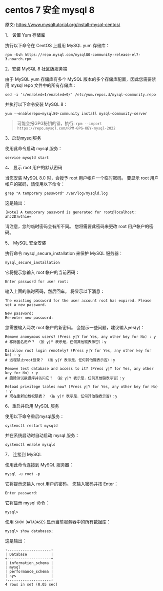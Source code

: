 # centos 7 安全 mysql 8

原文: <https://www.mysqltutorial.org/install-mysql-centos/>

1、 设置 Yum 存储库

执行以下命令在 CentOS 上启用 MySQL yum 存储库：

```shell
rpm -Uvh https://repo.mysql.com/mysql80-community-release-el7-3.noarch.rpm
```

2、安装 MySQL 8 社区版服务端

由于 MySQL yum 存储库有多个 MySQL 版本的多个存储库配置，因此您需要禁用 mysql repo 文件中的所有存储库：

```shell
sed -i 's/enabled=1/enabled=0/' /etc/yum.repos.d/mysql-community.repo
```

并执行以下命令安装 MySQL 8：

```shell
yum --enablerepo=mysql80-community install mysql-community-server
```

> 可能会报GPG秘钥的错，执行: `rpm --import https://repo.mysql.com/RPM-GPG-KEY-mysql-2022`

3、启动mysql服务

使用此命令启动 mysql 服务：

```shell
service mysqld start
```

4、 显示 root 用户的默认密码

当您安装 MySQL 8.0 时，会授予 root 用户帐户一个临时密码。 要显示 root 用户帐户的密码，请使用以下命令：

```shell
grep "A temporary password" /var/log/mysqld.log
```

这是输出：

```shell
[Note] A temporary password is generated for root@localhost: ahJ2D)wthie=
```

请注意，您的临时密码会有所不同。 您将需要此密码来更改 root 用户帐户的密码。

5、 MySQL 安全安装

执行命令 mysql_secure_installation 来保护 MySQL 服务器：

```shell
mysql_secure_installation
```

它将提示您输入 root 帐户的当前密码：

```shell
Enter password for user root:
```

输入上面的临时密码，然后回车。 将显示以下消息：

```shell
The existing password for the user account root has expired. Please set a new password.

New password:
Re-enter new password:
```

您需要输入两次 root 帐户的新密码。 会提示一些问题，建议输入yes(y)：

```shell
Remove anonymous users? (Press y|Y for Yes, any other key for No) : y
# 移除匿名用户？ （按 y|Y 表示是，任何其他键表示否）：y

Disallow root login remotely? (Press y|Y for Yes, any other key for No) : y
# 远程禁止root登录？ （按 y|Y 表示是，任何其他键表示否）：y

Remove test database and access to it? (Press y|Y for Yes, any other key for No) : y
# 删除测试数据库并访问它？ （按 y|Y 表示是，任何其他键表示否）：y

Reload privilege tables now? (Press y|Y for Yes, any other key for No) : y
# 现在重新加载权限表？ （按 y|Y 表示是，任何其他键表示否）：y
```

6、重启并启用 MySQL 服务

使用以下命令重启mysql服务：

```shell
systemctl restart mysqld
```

并在系统启动时自动启动 mysql 服务：

```shell
systemctl enable mysqld
```

7、 连接到 MySQL

使用此命令连接到 MySQL 服务器：

```shell
mysql -u root -p
```

它将提示您输入 root 用户的密码。 您输入密码并按 Enter：

```shell
Enter password:
```

它将显示 mysql 命令：

```shell
mysql>
```

使用 `SHOW DATABASES` 显示当前服务器中的所有数据库：

```shell
mysql> show databases;
```

这是输出：

```shell
+--------------------+
| Database           |
+--------------------+
| information_schema |
| mysql              |
| performance_schema |
| sys                |
+--------------------+
4 rows in set (0.05 sec)
```
